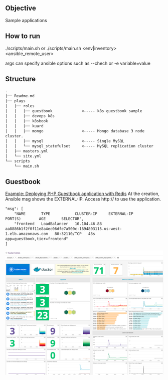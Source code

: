 ## Objective
Sample applications

## How to run
./scripts/main.sh or
./scripts/main.sh <env|inventory> <ansible_remote_user> <args>

args can specify ansible options such as --chech or -e variable=value

## Structure

```
.
├── Readme.md
├── plays
│   ├── roles
│   │   ├── guestbook             <----- k8s guestbook sample
│   │   ├── devops_k8s
│   │   ├── k8sbook
│   │   ├── kuard
│   │   ├── mongo                 <----- Mongo database 3 node cluster.
│   │   ├── mysql                 <----- Single MySQL
│   │   └── mysql_statefulset     <----- MySQL replication cluster
│   ├── masters.yml
│   └── site.yml
└── scripts
    └── main.sh

```

## Guestbook

[Example: Deploying PHP Guestbook application with Redis](https://kubernetes.io/docs/tutorials/stateless-application/guestbook)
At the creation, Ansible msg shows the EXTERNAL-IP. Access http://<EXTERNAL-IP> to use the application.

```
"msg": [
    "NAME       TYPE           CLUSTER-IP     EXTERNAL-IP                                                               PORT(S)        AGE       SELECTOR",
    "frontend   LoadBalancer   10.104.46.88   aa8886b1f2f0f11e8a4ec06dfe7a500c-1694803115.us-west-1.elb.amazonaws.com   80:32110/TCP   43s       app=guestbook,tier=frontend"
]
```

![Guest Book](https://github.com/oonisim/Kubernetes/blob/master/Images/datadog.k8s.png)